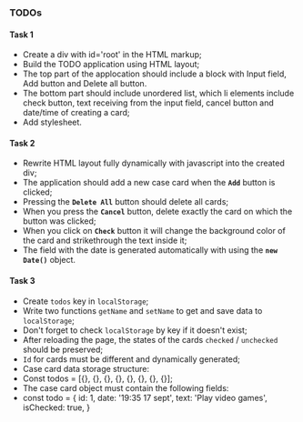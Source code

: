 ### TODOs

#### Task 1

- Create a div with id='root' in the HTML markup;
- Build the TODO application using HTML layout;
- The top part of the applocation should include a block with Input field, Add button and Delete all button.
- The bottom part should include unordered list, which li elements include check button, text receiving from the input field, cancel button and date/time of creating a card;
- Add stylesheet.

#### Task 2
- Rewrite HTML layout fully dynamically with javascript into the created div;
- The application should add a new case card when the **`Add`** button is clicked;
- Pressing the **`Delete All`** button should delete all cards;
- When you press the **`Cancel`** button, delete exactly the card on which the button was clicked;
- When you click on **`Check`** button it will change the background color of the card and strikethrough the text inside it;
- The field with the date is generated automatically with using the **`new Date()`** object.

#### Task 3
- Create `todos` key in `localStorage`;
- Write two functions `getName` and `setName` to get and save data to `localStorage`;
- Don't forget to check `localStorage` by key if it doesn't exist;
- After reloading the page, the states of the cards `checked` / `unchecked` should be preserved;
- `Id` for cards must be different and dynamically generated;
- Case card data storage structure:
- Const todos = [{}, {}, {}, {}, {}, {}, {}, {}];
- The case card object must contain the following fields:
- const todo = {
            id: 1,
            date: '19:35 17 sept',
            text: 'Play video games',
            isChecked: true,
        }